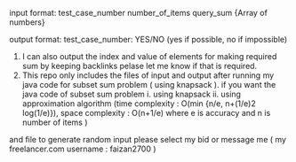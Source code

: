 input format:
test_case_number number_of_items query_sum
{Array of numbers}

output format:
test_case_number: YES/NO (yes if possible, no if impossible)

1. I can also output the index and value of elements for making required sum 
by keeping backlinks pelase let me know if that is required. 
2. This repo only includes the files of input and output after running my java
code for subset sum problem ( using knapsack ). if you want the java code of subset sum problem 
i. using knapsack 
ii. using approximation algorithm (time complexity : O(min {n/e, n+(1/e)2 log(1/e)}), 
space complexity : O(n+1/e) where e is accuracy and n is number of items )

and file to generate random input please select my bid or message me ( my freelancer.com 
username : faizan2700 )

